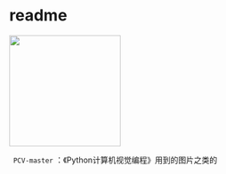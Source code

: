 # readme
<img src="https://user-images.githubusercontent.com/53288823/197180088-b5e00dc5-4a0c-4d83-9b6e-4ad13f70c190.png" width=200px>

` PCV-master` ：《Python计算机视觉编程》用到的图片之类的

